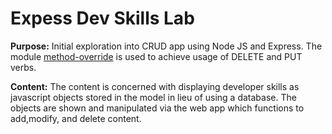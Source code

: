 # Expess Dev Skills Lab

**Purpose:** 
Initial exploration into CRUD app using Node JS and Express. The module [method-override](https://www.npmjs.com/package/method-override) is used to achieve usage of DELETE and PUT verbs.



**Content:** 
The content is concerned with displaying developer skills as javascript objects stored in the model in lieu of using a database. The objects are shown and manipulated via the web app which functions to add,modify, and delete content. 